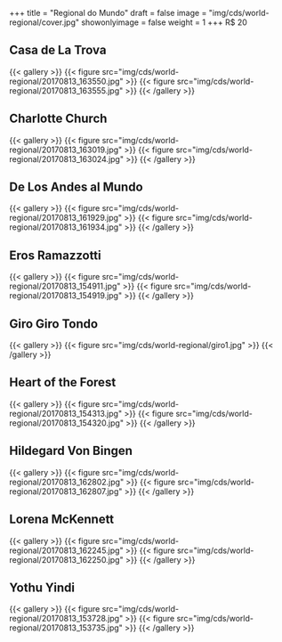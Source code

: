 +++
title = "Regional do Mundo"
draft = false
image = "img/cds/world-regional/cover.jpg"
showonlyimage = false
weight = 1
+++
<span class="price">R$ 20</span>
<!--more-->

## Casa de La Trova
{{< gallery >}}
{{< figure src="img/cds/world-regional/20170813_163550.jpg" >}}
{{< figure src="img/cds/world-regional/20170813_163555.jpg" >}}
{{< /gallery >}}


## Charlotte Church
{{< gallery >}}
{{< figure src="img/cds/world-regional/20170813_163019.jpg" >}}
{{< figure src="img/cds/world-regional/20170813_163024.jpg" >}}
{{< /gallery >}}

## De Los Andes al Mundo
{{< gallery >}}
{{< figure src="img/cds/world-regional/20170813_161929.jpg" >}}
{{< figure src="img/cds/world-regional/20170813_161934.jpg" >}}
{{< /gallery >}}

## Eros Ramazzotti
{{< gallery >}}
{{< figure src="img/cds/world-regional/20170813_154911.jpg" >}}
{{< figure src="img/cds/world-regional/20170813_154919.jpg" >}}
{{< /gallery >}}

## Giro Giro Tondo
{{< gallery >}}
{{< figure src="img/cds/world-regional/giro1.jpg" >}}
{{< /gallery >}}

## Heart of the Forest
{{< gallery >}}
{{< figure src="img/cds/world-regional/20170813_154313.jpg" >}}
{{< figure src="img/cds/world-regional/20170813_154320.jpg" >}}
{{< /gallery >}}

## Hildegard Von Bingen
{{< gallery >}}
{{< figure src="img/cds/world-regional/20170813_162802.jpg" >}}
{{< figure src="img/cds/world-regional/20170813_162807.jpg" >}}
{{< /gallery >}}

## Lorena McKennett
{{< gallery >}}
{{< figure src="img/cds/world-regional/20170813_162245.jpg" >}}
{{< figure src="img/cds/world-regional/20170813_162250.jpg" >}}
{{< /gallery >}}

## Yothu Yindi
{{< gallery >}}
{{< figure src="img/cds/world-regional/20170813_153728.jpg" >}}
{{< figure src="img/cds/world-regional/20170813_153735.jpg" >}}
{{< /gallery >}}

